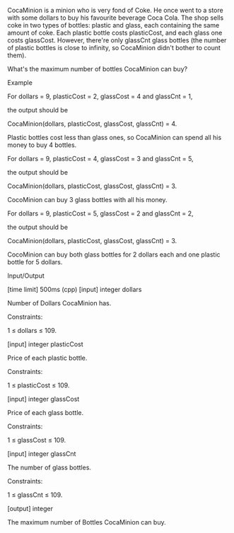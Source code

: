 CocaMinion is a minion who is very fond of Coke. He once went to a store with some dollars to buy his favourite beverage Coca Cola. The shop sells coke in two types of bottles: plastic and glass, each containing the same amount of coke. Each plastic bottle costs plasticCost, and each glass one costs glassCost. However, there're only glassCnt glass bottles (the number of plastic bottles is close to infinity, so CocaMinion didn't bother to count them).

What's the maximum number of bottles CocaMinion can buy?

Example

For dollars = 9, plasticCost = 2, glassCost = 4 and glassCnt = 1,

the output should be

CocaMinion(dollars, plasticCost, glassCost, glassCnt) = 4.

Plastic bottles cost less than glass ones, so CocaMinion can spend all his money to buy 4 bottles.

For dollars = 9, plasticCost = 4, glassCost = 3 and glassCnt = 5,

the output should be

CocaMinion(dollars, plasticCost, glassCost, glassCnt) = 3.

CocoMinion can buy 3 glass bottles with all his money.

For dollars = 9, plasticCost = 5, glassCost = 2 and glassCnt = 2,

the output should be

CocaMinion(dollars, plasticCost, glassCost, glassCnt) = 3.

CocoMinion can buy both glass bottles for 2 dollars each and one plastic bottle for 5 dollars.

Input/Output

[time limit] 500ms (cpp)
[input] integer dollars

Number of Dollars CocaMinion has.

Constraints:

1 ≤ dollars ≤ 109.

[input] integer plasticCost

Price of each plastic bottle.

Constraints:

1 ≤ plasticCost ≤ 109.

[input] integer glassCost

Price of each glass bottle.

Constraints:

1 ≤ glassCost ≤ 109.

[input] integer glassCnt

The number of glass bottles.

Constraints:

1 ≤ glassCnt ≤ 109.

[output] integer

The maximum number of Bottles CocaMinion can buy.
